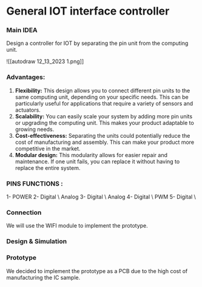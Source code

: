 
# General IOT interface controller 

###  Main IDEA 


Design a controller for IOT by separating the pin unit from the computing unit.

![[autodraw 12_13_2023 1.png]]

### Advantages: 

 1. **Flexibility:** This design allows you to connect different pin units to the same computing unit, depending on your specific needs. This can be particularly useful for applications that require a variety of sensors and actuators. 
2. **Scalability:** You can easily scale your system by adding more pin units or upgrading the computing unit. This makes your product adaptable to growing needs. 
3. **Cost-effectiveness:** Separating the units could potentially reduce the cost of manufacturing and assembly. This can make your product more competitive in the market.
4. **Modular design:** This modularity allows for easier repair and maintenance. If one unit fails, you can replace it without having to replace the entire system.



### PINS FUNCTIONS : 

1- POWER 
2- Digital  \\ Analog 
3- Digital \\ Analog 
4- Digital \\ PWM
5- Digital \\  




### Connection 
We will use the WIFI module to implement the prototype.

### Design & Simulation 



### Prototype 

We decided to implement the prototype as a PCB due to the high cost of manufacturing the IC sample.